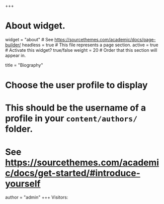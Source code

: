 +++
# About widget.
widget = "about"  # See https://sourcethemes.com/academic/docs/page-builder/
headless = true  # This file represents a page section.
active = true  # Activate this widget? true/false
weight = 20  # Order that this section will appear in.

title = "Biography"

# Choose the user profile to display
# This should be the username of a profile in your `content/authors/` folder.
# See https://sourcethemes.com/academic/docs/get-started/#introduce-yourself
author = "admin"
+++
Visitors:
<script type="text/javascript" id="clustrmaps" src="//cdn.clustrmaps.com/map_v2.js?cl=080808&w=300&t=n&d=kOSEoUhCIV82hLf1DXhoXmlpwQlUq5xqZH6C_335HOI&co=ffffff&ct=808080&cmo=3acc3a&cmn=ff5353"></script>


